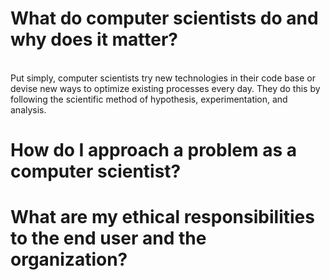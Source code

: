 # What do computer scientists do and why does it matter?
<br> Put simply, computer scientists try new technologies in their code base or devise new ways to optimize existing processes every day. They do this by following the scientific method of hypothesis, experimentation, and analysis.
# How do I approach a problem as a computer scientist?
# What are my ethical responsibilities to the end user and the organization?
